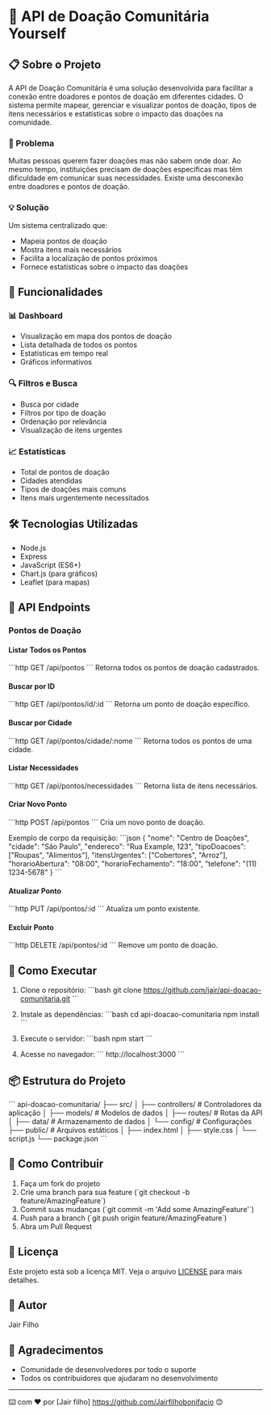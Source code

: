 # 🤝 API de Doação Comunitária Yourself

## 📋 Sobre o Projeto
A API de Doação Comunitária é uma solução desenvolvida para facilitar a conexão entre doadores e pontos de doação em diferentes cidades. O sistema permite mapear, gerenciar e visualizar pontos de doação, tipos de itens necessários e estatísticas sobre o impacto das doações na comunidade.

### 🎯 Problema
Muitas pessoas querem fazer doações mas não sabem onde doar. Ao mesmo tempo, instituições precisam de doações específicas mas têm dificuldade em comunicar suas necessidades. Existe uma desconexão entre doadores e pontos de doação.

### 💡 Solução
Um sistema centralizado que:
- Mapeia pontos de doação
- Mostra itens mais necessários
- Facilita a localização de pontos próximos
- Fornece estatísticas sobre o impacto das doações

## 🚀 Funcionalidades

### 📊 Dashboard
- Visualização em mapa dos pontos de doação
- Lista detalhada de todos os pontos
- Estatísticas em tempo real
- Gráficos informativos

### 🔍 Filtros e Busca
- Busca por cidade
- Filtros por tipo de doação
- Ordenação por relevância
- Visualização de itens urgentes

### 📈 Estatísticas
- Total de pontos de doação
- Cidades atendidas
- Tipos de doações mais comuns
- Itens mais urgentemente necessitados

## 🛠️ Tecnologias Utilizadas

- Node.js
- Express
- JavaScript (ES6+)
- Chart.js (para gráficos)
- Leaflet (para mapas)

## 📡 API Endpoints

### Pontos de Doação

#### Listar Todos os Pontos
\`\`\`http
GET /api/pontos
\`\`\`
Retorna todos os pontos de doação cadastrados.

#### Buscar por ID
\`\`\`http
GET /api/pontos/id/:id
\`\`\`
Retorna um ponto de doação específico.

#### Buscar por Cidade
\`\`\`http
GET /api/pontos/cidade/:nome
\`\`\`
Retorna todos os pontos de uma cidade.

#### Listar Necessidades
\`\`\`http
GET /api/pontos/necessidades
\`\`\`
Retorna lista de itens necessários.

#### Criar Novo Ponto
\`\`\`http
POST /api/pontos
\`\`\`
Cria um novo ponto de doação.

Exemplo de corpo da requisição:
\`\`\`json
{
    "nome": "Centro de Doações",
    "cidade": "São Paulo",
    "endereco": "Rua Example, 123",
    "tipoDoacoes": ["Roupas", "Alimentos"],
    "itensUrgentes": ["Cobertores", "Arroz"],
    "horarioAbertura": "08:00",
    "horarioFechamento": "18:00",
    "telefone": "(11) 1234-5678"
}
\`\`\`

#### Atualizar Ponto
\`\`\`http
PUT /api/pontos/:id
\`\`\`
Atualiza um ponto existente.

#### Excluir Ponto
\`\`\`http
DELETE /api/pontos/:id
\`\`\`
Remove um ponto de doação.

## 🚀 Como Executar

1. Clone o repositório:
\`\`\`bash
git clone https://github.com/jair/api-doacao-comunitaria.git
\`\`\`

2. Instale as dependências:
\`\`\`bash
cd api-doacao-comunitaria
npm install
\`\`\`

3. Execute o servidor:
\`\`\`bash
npm start
\`\`\`

4. Acesse no navegador:
\`\`\`
http://localhost:3000
\`\`\`

## 📦 Estrutura do Projeto

\`\`\`
api-doacao-comunitaria/
├── src/
│   ├── controllers/    # Controladores da aplicação
│   ├── models/         # Modelos de dados
│   ├── routes/         # Rotas da API
│   ├── data/          # Armazenamento de dados
│   └── config/        # Configurações
├── public/            # Arquivos estáticos
│   ├── index.html
│   ├── style.css
│   └── script.js
└── package.json
\`\`\`

## 🤝 Como Contribuir

1. Faça um fork do projeto
2. Crie uma branch para sua feature (\`git checkout -b feature/AmazingFeature\`)
3. Commit suas mudanças (\`git commit -m 'Add some AmazingFeature'\`)
4. Push para a branch (\`git push origin feature/AmazingFeature\`)
5. Abra um Pull Request

## 📄 Licença

Este projeto está sob a licença MIT. Veja o arquivo [LICENSE](LICENSE) para mais detalhes.

## 👥 Autor

Jair Filho 

## 🙏 Agradecimentos


- Comunidade de desenvolvedores por todo o suporte
- Todos os contribuidores que ajudaram no desenvolvimento

---
⌨️ com ❤️ por [Jair filho] https://github.com/Jairfilhobonifacio 😊 
